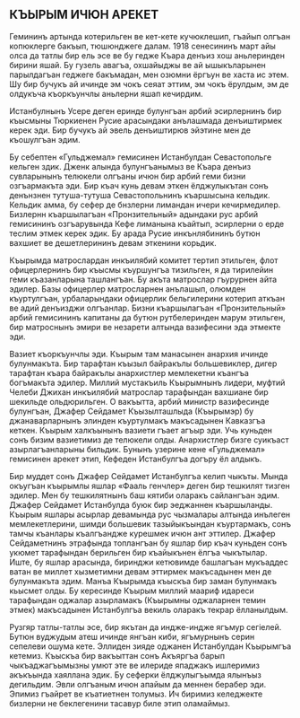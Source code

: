 ## КЪЫРЫМ ИЧЮН АРЕКЕТ

Гемининъ артында котерильген ве кет-кете кучюклешип, гъайып олгъан копюклерге бакъып, тюшюнджеге далам.
1918 сенесининъ март айы олса да татлы бир ель эсе ве бу гедже Къара денъиз хош аньлеринден бирини яшай.
Бу гузель авагъа, охшайыджы ве ай ышыкъларынен парылдагъан геджеге бакъмадан, мен озюмни ёргъун ве хаста ис этем.
Шу бир бучукъ ай ичинде эм чокъ сеяат эттим, эм чокъ ёрулдым, эм де олдукъча къоркъунчлы аньлерни яшап кечирдим.

Истанбулнынъ Усере деген еринде булунгъан арбий эсирлернинъ бир къысмыны Тюркиенен Русие арасындаки анълашмада денъиштирмек керек эди.
Бир бучукъ ай эвель денъиштирюв эйэтине мен де къошулгъан эдим.

Бу себептен «Гульджемал» гемисинен Истанбулдан Севастопольге кельген здик.
Дженк алында булунгъанымыз ве Къара денъиз сувларынынъ телюкели олгъаны ичюн бир арбий геми бизни озгъармакъта эди.
Бир къач кунь девам эткен ёлджулыкътан сонъ денънзнен тутуша-тутуша Севастопольнинъ къаршысына кельдик.
Кельдик амма, бу сефер де бнзлерни лимандан ичери кечирмедилер.
Бизлернн къаршылагъан «Пронзительный» адындаки рус арбий гемисининъ озгъарувында Кефе лиманына къайтып, эсирлерни о ерде теслим этмек керек эдик.
Бу арада Русие инкънлябининъ бутюн вахшиет ве дешетлерининъ девам эткенини корьдик.

Къырымда матрослардан инкъилябий комитет тертип этильген, флот офицерлернинъ бир къысмы къуршунгъа тизильген, я да тирилейин геми къазанларына ташлангъан.
Бу акъта матрослар гъурурнен айта эдилер.
Базы офицерлер матросларнен анълашып, олюмден къуртулгъан, урбаларындаки офицерлик бельгилерини котерип аткъан ве адий денъизджи олгъанлар.
Бизни къаршылагъан «Пронзительный» арбий гемисининъ капитаны да бутюн рутбелеринден марум этильген, бир матроснынъ эмири ве незарети алтында вазифесини эда этмекте эди.

Вазиет къоркъунчлы эди.
Къырым там манасынен анархия ичинде булунмакъта.
Бир тарафтан къызыл байракълы большевиклер, дигер тарафтан къара байракълы анархистлер мемлекетни къангъа богъмакъта эдилер.
Миллий мустакъиль Къырымнынъ лидери, муфтий Челеби Джихан инкъилябий матрослар тарафындан вахшиане бир шекильде ольдюрильген.
О вакъытта, арбий министр вазифесинде булунгъан, Джафер Сейдамет Къызылташлыда (Къырымэр) бу джанаварларнынъ элинден къуртулмакъ макъсадынен Кавказгъа кеткен.
Къырым халкъынынъ вазиети гъает агъыр эди.
Учь куньден сонъ бизим вазиетимиз де телюкели олды.
Анархистлер бизге суикъаст азырлагъанларыны бильдик.
Бунынъ узерине кене «Гульджемал» гемисинен арекет этип, Кефеден Истанбулгъа догъру ёл алдыкъ.

Бир муддет сонъ Джафер Сейдамет Истанбулгъа келип чыкъты.
Мында окъугъан къырымлы яшлар «Фааль генчлер» деген бир тешкилят тизген эдилер.
Мен бу тешкилятнынъ баш кятиби оларакъ сайлангъан эдим.
Джафер Сейдамет Истанбулда буюк бир эеджаннен къаршыланды.
Къырым яшлары асырлар девамында рус чызмалары алтында инълеген мемлекетлерини, шимди большевик тазыйыкъындан къуртармакъ, сонъ тамчы къанлары къалгъандже курешмек ичюн ант эттилер.
Джафер Сейдаметнинъ этрафында топлангъан бу яшлар бир къач куньден сонъ укюмет тарафындан берильген бир къайыкънен ёлгъа чыкътылар.
Иште, бу яшлар арасында, биринджи кетювимде башлагъан мукъаддес ватан ве миллет хызметимни девам эттирмек макъсадынен мен де булунмакъта эдим.
Манъа Къырымда къыскъа бир заман булунмакъ кьысмет олды.
Бу кересинде Къырым миллий маариф идареси тарафындан оджалар азырламакъ (Къырымны оджаларнен темин этмек) макъсадынен Истанбулгъа векиль оларакъ текрар ёлланылдым.

Рузгяр татлы-татлы эсе, бир якътан да индже-индже ягъмур сегіелей.
Бутюн вуджудым атеш ичинде янгъан киби, ягъмурнынъ серин сепелеви ошума кете.
Эллиден зияде оджанен Истанбулдан Къырымгъа кетемиз.
Къыскъа бир вакъыттан сонъ Акъяргъа барып чыкъаджагъымызны умют эте ве илериде япаджакъ ишлеримиз акъкъында хаяллана эдик.
Бу сеферки ёлджулыгъымда ялынъыз дегильдим.
Эвли олгъаным ичюн апайым да меннен берабер эди.
Эпимиз гъайрет ве къатиетнен толумыз.
Ич биримиз келеджекте бизлерни не беклегенини тасавур биле этип оламаймыз.
